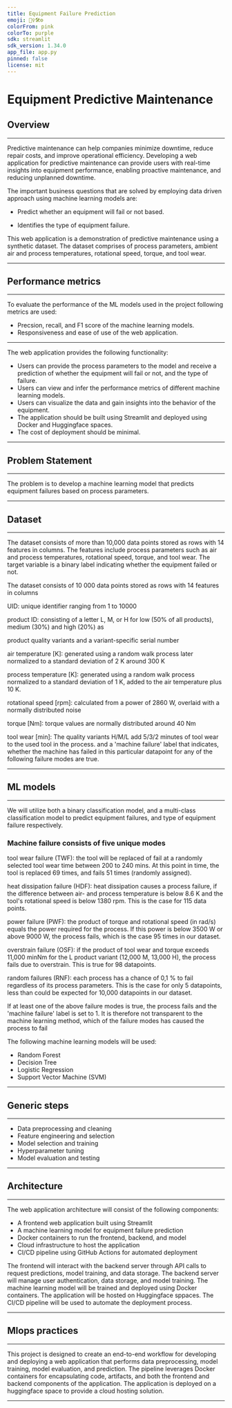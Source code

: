 ```yaml
---
title: Equipment Failure Prediction
emoji: 👷‍♀️🛠️⚙️ 
colorFrom: pink
colorTo: purple
sdk: streamlit
sdk_version: 1.34.0
app_file: app.py
pinned: false
license: mit
---
```


# Equipment Predictive Maintenance

## Overview

---

Predictive maintenance can help companies minimize downtime, reduce repair costs, and improve operational efficiency. Developing a web application for predictive maintenance can provide users with real-time insights into equipment performance, enabling proactive maintenance, and reducing unplanned downtime.

The important business questions that are solved by employing data driven approach using machine learning models are:

- Predict whether an equipment will fail or not based.

- Identifies the type of equipment failure.

This web application is a demonstration of predictive maintenance using a synthetic dataset.  The dataset comprises of process parameters, ambient air and process temperatures, rotational speed, torque, and tool wear. 

---

## Performance metrics

---

To evaluate the performance of the ML models used in the project following metrics are used:

- Precsion, recall, and F1 score of the machine learning models.
- Responsiveness and ease of use of the web application.

---

The web application provides the following functionality:

- Users can provide the process parameters to the model and receive a prediction of whether the equipment will fail or not, and the type of failure.
- Users can view and infer the performance metrics of different machine learning models.
- Users can visualize the data and gain insights into the behavior of the equipment.
- The application should be built using Streamlit and deployed using Docker and Huggingface spaces.
- The cost of deployment should be minimal.

---

## Problem Statement

---

The problem is to develop a machine learning model that predicts equipment failures based on process parameters.

---
## Dataset
---

The dataset consists of more than 10,000 data points stored as rows with 14 features in columns. The features include process parameters such as air and process temperatures, rotational speed, torque, and tool wear. The target variable is a binary label indicating whether the equipment failed or not.

The dataset consists of 10 000 data points stored as rows with 14 features in columns

UID: unique identifier ranging from 1 to 10000

product ID: consisting of a letter L, M, or H for low (50% of all products), medium (30%) and high (20%) as

product quality variants and a variant-specific serial number

air temperature [K]: generated using a random walk process later normalized to a standard deviation of 2 K around 300 K

process temperature [K]: generated using a random walk process normalized to a standard deviation of 1 K, added to the air temperature plus 10 K.

rotational speed [rpm]: calculated from a power of 2860 W, overlaid with a normally distributed noise

torque [Nm]: torque values are normally distributed around 40 Nm

tool wear [min]: The quality variants H/M/L add 5/3/2 minutes of tool wear to the used tool in the process. and a 'machine failure' label that indicates, whether the machine has failed in this particular datapoint for any of the following failure modes are true.


---
## ML models
---
We will utilize both a binary classification model, and a multi-class classification model to predict equipment failures, and type of equipment failure respectively. 

### Machine failure consists of five unique modes
tool wear failure (TWF): the tool will be replaced of fail at a randomly selected tool wear time between 200 to 240 mins. At this point in time, the tool is replaced 69 times, and fails 51 times (randomly assigned).

heat dissipation failure (HDF): heat dissipation causes a process failure, if the difference between air- and process temperature is below 8.6 K and the tool's rotational speed is below 1380 rpm. This is the case for 115 data points.

power failure (PWF): the product of torque and rotational speed (in rad/s) equals the power required for the process. If this power is below 3500 W or above 9000 W, the process fails, which is the case 95 times in our dataset.

overstrain failure (OSF): if the product of tool wear and torque exceeds 11,000 minNm for the L product variant (12,000 M, 13,000 H), the process fails due to overstrain. This is true for 98 datapoints.

random failures (RNF): each process has a chance of 0,1 % to fail regardless of its process parameters. This is the case for only 5 datapoints, less than could be expected for 10,000 datapoints in our dataset.

If at least one of the above failure modes is true, the process fails and the 'machine failure' label is set to 1. It is therefore not transparent to the machine learning method, which of the failure modes has caused the process to fail

The following machine learning models will be used:

- Random Forest
- Decision Tree
- Logistic Regression
- Support Vector Machine (SVM)
---
## Generic steps
---
- Data preprocessing and cleaning
- Feature engineering and selection
- Model selection and training
- Hyperparameter tuning
- Model evaluation and testing
---
## Architecture
---
The web application architecture will consist of the following components:

- A frontend web application built using Streamlit
- A machine learning model for equipment failure prediction
- Docker containers to run the frontend, backend, and model
- Cloud infrastructure to host the application
- CI/CD pipeline using GitHub Actions for automated deployment

The frontend will interact with the backend server through API calls to request predictions, model training, and data storage. The backend server will manage user authentication, data storage, and model training. The machine learning model will be trained and deployed using Docker containers. The application will be hosted on Huggingface sppaces. The CI/CD pipeline will be used to automate the deployment process.

---

## Mlops practices

---

This project is designed to create an end-to-end workflow for developing and deploying a web application that performs data preprocessing, model training, model evaluation, and prediction. The pipeline leverages Docker containers for encapsulating code, artifacts, and both the frontend and backend components of the application. The application is deployed on a huggingface space to provide a cloud hosting solution.

---
